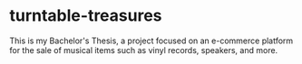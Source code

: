 # turntable-treasures
This is my Bachelor's Thesis, a project focused on an e-commerce platform for the sale of musical items such as vinyl records, speakers, and more.
